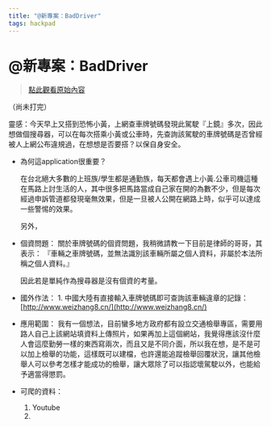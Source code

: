 ```yaml
---
title: "@新專案：BadDriver"
tags: hackpad
---
```


# @新專案：BadDriver

> [點此觀看原始內容](https://g0v.hackpad.tw/sDcFsbD58zo)

（尚未打完）

靈感：今天早上又搭到恐怖小黃，上網查車牌號碼發現此駕駛『上鏡』多次，因此想做個搜尋器，可以在每次搭乘小黃或公車時，先查詢該駕駛的車牌號碼是否曾經被人上網公布違規過，在想想是否要搭？以保自身安全。

- 為何這application很重要？

    在台北絕大多數的上班族/學生都是通勤族，每天都會遇上小黃.公車司機這種在馬路上討生活的人，其中很多把馬路當成自己家在開的為數不少，但是每次經過申訴管道都發現毫無效果，但是一旦被人公開在網路上時，似乎可以達成一些警惕的效果。

    另外，

- 個資問題：
    關於車牌號碼的個資問題，我稍微請教一下目前是律師的哥哥，其表示：
    『車輛之車牌號碼，並無法識別該車輛所屬之個人資料，非屬於本法所稱之個人資料。』

    因此若是單純作為搜尋器是沒有個資的考量。

- 國外作法：
    1\. 中國大陸有直接輸入車牌號碼即可查詢該車輛違章的記錄：
    [http://www.weizhang8.cn/](http://www.weizhang8.cn/)


- 應用範圍：
    我有一個想法，目前蠻多地方政府都有設立交通檢舉專區，需要用路人自己上該網站填資料上傳照片，如果再加上這個網站，我覺得應該沒什麼人會這麼勤勞一樣的東西寫兩次，而且又是不同介面，所以我在想，是不是可以加上檢舉的功能，這樣既可以建檔，也許還能追蹤檢舉回覆狀況，讓其他檢舉人可以參考怎樣才能成功的檢舉，讓大眾除了可以指認壞駕駛以外，也能給予適當得懲罰。

- 可爬的資料：
    1.  Youtube
    2.

